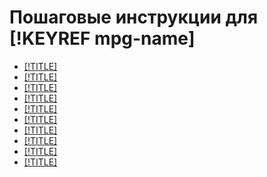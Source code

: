 # Пошаговые инструкции для [!KEYREF mpg-name]

- [[!TITLE]](cluster-list.md)
- [[!TITLE]](cluster-create.md)
- [[!TITLE]](cluster-backups.md)
- [[!TITLE]](cluster-delete.md)
- [[!TITLE]](hosts.md)
- [[!TITLE]](databases.md)
- [[!TITLE]](cluster-extensions.md)
- [[!TITLE]](cluster-users.md)
- [[!TITLE]](connect.md)
- [[!TITLE]](update.md)
